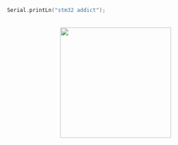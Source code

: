 
```c
 Serial.printLn("stm32 addict");
 ```
<div>
<br>
<div align="center">
<img src="https://pbs.twimg.com/profile_images/934479310911672320/Vtx_Tuns_400x400.jpg" height="250
</div>
<br>
<div align="center">
</div>
